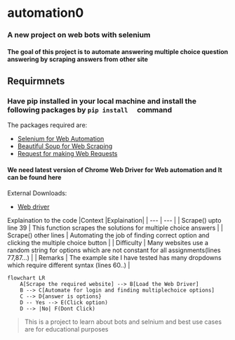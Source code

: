 # automation0

<h3>A new project on web bots with selenium</h3>
<h4>The goal of this project is to automate answering multiple choice question answering by scraping answers from other site</h4>
<h2> Requirmnets</h2>
  <h3> Have pip installed in your local machine and install the following packages by <code>pip install <package_name> </code> command</h3>
  
 The packages required are:
  
  - [Selenium for Web Automation](https://pypi.org/project/selenium/)
  - [Beautiful Soup for Web Scraping](https://pypi.org/project/BeautifulSoup/)
  - [Request for making Web Requests](https://pypi.org/project/requests/)
  
  <h4> We need latest version of Chrome Web Driver for Web automation and It can be found here</h4> 
  External Downloads:
  
  - [Web driver](https://chromedriver.chromium.org/downloads)

  Explaination to the code
  |Context |Explaination|
| --- | --- | 
| Scrape() upto line 39 | This function scrapes the solutions for multiple choice answers | 
| Scrape() other lines | Automating the job of finding correct option and clicking the multiple choice button | 
| Difficulty | Many websites use a random string for options which are not constant for all assignments(lines 77,87...) | 
| Remarks | The example site I have tested has many dropdowns which require different syntax (lines 60..) |
  
  ```mermaid
  flowchart LR
      A[Scrape the required website] --> B[Load the Web Driver]   
      B --> C[Automate for login and finding multiplechoice options]
      C --> D{answer is options}
      D -- Yes --> E(Click option)
      D --> |No| F(Dont Click)
  ```
  
  > This is a project to learn about bots and selnium and best use cases are for educational purposes
  
